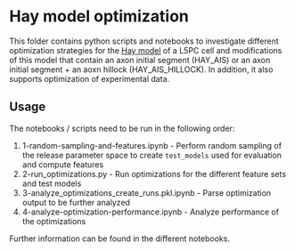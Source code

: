 # Hay model optimization

This folder contains python scripts and notebooks to investigate different optimization strategies for the 
[Hay model](https://journals.plos.org/ploscompbiol/article?id=10.1371/journal.pcbi.1002107) of a L5PC cell and 
modifications of this model that contain an axon initial segment (HAY_AIS) or an axon initial segment + an aoxn hillock 
(HAY_AIS_HILLOCK).
In addition, it also supports optimization of experimental data.

## Usage

The notebooks / scripts need to be run in the following order:

1. 1-random-sampling-and-features.ipynb  -  Perform random sampling of the release parameter space 
   to create `test_models` used for evaluation and compute features
2. 2-run_optimizations.py  -  Run optimizations for the different feature sets and test models
3. 3-analyze_optimizations_create_runs.pkl.ipynb  -  Parse optimization output to be further analyzed 
4. 4-analyze-optimization-performance.ipynb  -  Analyze performance of the optimizations

Further information can be found in the different notebooks.

